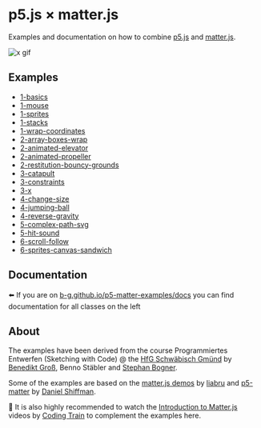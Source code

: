 p5.js × matter.js
=================

Examples and documentation on how to combine [p5.js](https://p5js.org/) and [matter.js](http://brm.io/matter-js/).

![x gif](https://user-images.githubusercontent.com/480224/44387710-8bf17e80-a526-11e8-972d-43b6e305765e.gif)

## Examples
* [1-basics](https://b-g.github.io/p5-matter-examples/1-basics/)
* [1-mouse](https://b-g.github.io/p5-matter-examples/1-mouse/)
* [1-sprites](https://b-g.github.io/p5-matter-examples/1-sprites/)
* [1-stacks](https://b-g.github.io/p5-matter-examples/1-stacks/)
* [1-wrap-coordinates](https://b-g.github.io/p5-matter-examples/1-wrap-coordinates/)
* [2-array-boxes-wrap](https://b-g.github.io/p5-matter-examples/2-array-boxes-wrap/)
* [2-animated-elevator](https://b-g.github.io/p5-matter-examples/2-animated-elevator/)
* [2-animated-propeller](https://b-g.github.io/p5-matter-examples/2-animated-propeller/)
* [2-restitution-bouncy-grounds](https://b-g.github.io/p5-matter-examples/2-restitution-bouncy-grounds/)
* [3-catapult](https://b-g.github.io/p5-matter-examples/3-catapult/)
* [3-constraints](https://b-g.github.io/p5-matter-examples/3-constraints/)
* [3-x](https://b-g.github.io/p5-matter-examples/3-x/)
* [4-change-size](https://b-g.github.io/p5-matter-examples/4-change-size/)
* [4-jumping-ball](https://b-g.github.io/p5-matter-examples/4-jumping-ball/)
* [4-reverse-gravity](https://b-g.github.io/p5-matter-examples/4-reverse-gravity/)
* [5-complex-path-svg](https://b-g.github.io/p5-matter-examples/5-complex-path-svg/)
* [5-hit-sound](https://b-g.github.io/p5-matter-examples/5-hit-sound/)
* [6-scroll-follow](https://b-g.github.io/p5-matter-examples/6-scroll-follow/)
* [6-sprites-canvas-sandwich](https://b-g.github.io/p5-matter-examples/6-sprites-canvas-sandwich/)

## Documentation
⬅️ If you are on [b-g.github.io/p5-matter-examples/docs](https://b-g.github.io/p5-matter-examples/docs) you can find documentation for all classes on the left

## About
The examples have been derived from the course Programmiertes Entwerfen (Sketching with Code) @ the [HfG Schwäbisch Gmünd](https://www.hfg-gmuend.de/) by [Benedikt Groß](https://benedikt-gross.de/), Benno Stäbler and [Stephan Bogner](https://stephanbogner.de/).

Some of the examples are based on the [matter.js demos](http://brm.io/matter-js/demo) by [liabru](http://brm.io) and [p5-matter](https://github.com/shiffman/p5-matter) by [Daniel Shiffman](https://shiffman.net/).

👀 It is also highly recommended to watch the [Introduction to Matter.js](https://www.youtube.com/watch?v=urR596FsU68&index=21&t=0s&list=PLRqwX-V7Uu6akvoNKE4GAxf6ZeBYoJ4uh) videos by [Coding Train](https://thecodingtrain.com/) to complement the examples here.
